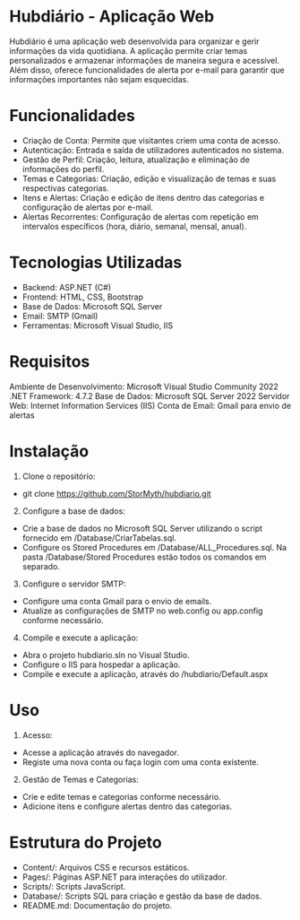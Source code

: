 # Hubdiário - Aplicação Web
Hubdiário é uma aplicação web desenvolvida para organizar e gerir informações da vida quotidiana. A aplicação permite criar temas personalizados e armazenar informações de maneira segura e acessível. Além disso, oferece funcionalidades de alerta por e-mail para garantir que informações importantes não sejam esquecidas.

# Funcionalidades
  - Criação de Conta: Permite que visitantes criem uma conta de acesso.
  - Autenticação: Entrada e saída de utilizadores autenticados no sistema.
  - Gestão de Perfil: Criação, leitura, atualização e eliminação de informações do perfil.
  - Temas e Categorias: Criação, edição e visualização de temas e suas respectivas categorias.
  - Itens e Alertas: Criação e edição de itens dentro das categorias e configuração de alertas por e-mail.
  - Alertas Recorrentes: Configuração de alertas com repetição em intervalos específicos (hora, diário, semanal, mensal, anual).

# Tecnologias Utilizadas
  - Backend: ASP.NET (C#)
  - Frontend: HTML, CSS, Bootstrap
  - Base de Dados: Microsoft SQL Server
  - Email: SMTP (Gmail)
  - Ferramentas: Microsoft Visual Studio, IIS

# Requisitos
Ambiente de Desenvolvimento: Microsoft Visual Studio Community 2022
.NET Framework: 4.7.2
Base de Dados: Microsoft SQL Server 2022
Servidor Web: Internet Information Services (IIS)
Conta de Email: Gmail para envio de alertas

# Instalação
1. Clone o repositório:
  - git clone https://github.com/StorMyth/hubdiario.git

2. Configure a base de dados:
  - Crie a base de dados no Microsoft SQL Server utilizando o script fornecido em /Database/CriarTabelas.sql.
  - Configure os Stored Procedures em /Database/ALL_Procedures.sql. Na pasta /Database/Stored Procedures estão todos os comandos em separado.

3. Configure o servidor SMTP:
  - Configure uma conta Gmail para o envio de emails.
  - Atualize as configurações de SMTP no web.config ou app.config conforme necessário.

4. Compile e execute a aplicação:
  - Abra o projeto hubdiario.sln no Visual Studio.
  - Configure o IIS para hospedar a aplicação.
  - Compile e execute a aplicação, através do /hubdiario/Default.aspx

# Uso
1. Acesso:
  - Acesse a aplicação através do navegador.
  - Registe uma nova conta ou faça login com uma conta existente.

2. Gestão de Temas e Categorias:
  - Crie e edite temas e categorias conforme necessário.
  - Adicione itens e configure alertas dentro das categorias.

# Estrutura do Projeto
- Content/: Arquivos CSS e recursos estáticos.
- Pages/: Páginas ASP.NET para interações do utilizador.
- Scripts/: Scripts JavaScript.
- Database/: Scripts SQL para criação e gestão da base de dados.
- README.md: Documentação do projeto.
